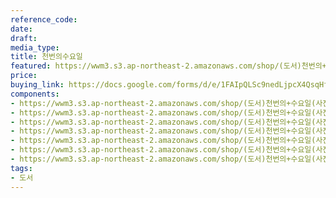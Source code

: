 ```yaml
---
reference_code: 
date: 
draft: 
media_type: 
title: 천번의수요일
featured: https://wwm3.s3.ap-northeast-2.amazonaws.com/shop/(도서)천번의+수요일(사진집)/01_천번의수요일+(2)r.jpg
price: 
buying_link: https://docs.google.com/forms/d/e/1FAIpQLSc9nedLjpcX4QsqHfsDClSUvnY_z8JjKZMrkfDJmnqozNUliA/viewform
components:
- https://wwm3.s3.ap-northeast-2.amazonaws.com/shop/(도서)천번의+수요일(사진집)/01_천번의수요일+(1)r.jpg
- https://wwm3.s3.ap-northeast-2.amazonaws.com/shop/(도서)천번의+수요일(사진집)/01_천번의수요일+(2)r.jpg
- https://wwm3.s3.ap-northeast-2.amazonaws.com/shop/(도서)천번의+수요일(사진집)/01_천번의수요일+(3)r.jpg
- https://wwm3.s3.ap-northeast-2.amazonaws.com/shop/(도서)천번의+수요일(사진집)/01_천번의수요일+(4)r.jpg
- https://wwm3.s3.ap-northeast-2.amazonaws.com/shop/(도서)천번의+수요일(사진집)/01_천번의수요일+(5)r.jpg
- https://wwm3.s3.ap-northeast-2.amazonaws.com/shop/(도서)천번의+수요일(사진집)/01_천번의수요일+(6)r.jpg
- https://wwm3.s3.ap-northeast-2.amazonaws.com/shop/(도서)천번의+수요일(사진집)/01_천번의수요일+(7)r.jpg
tags:
- 도서
---
```

